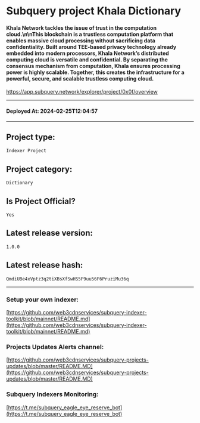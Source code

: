 # Subquery project Khala Dictionary
####  Khala Network tackles the issue of trust in the computation cloud.\n\nThis blockchain is a trustless computation platform that enables massive cloud processing without sacrificing data confidentiality. Built around TEE-based privacy technology already embedded into modern processors, Khala Network’s distributed computing cloud is versatile and confidential. By separating the consensus mechanism from computation, Khala ensures processing power is highly scalable. Together, this creates the infrastructure for a powerful, secure, and scalable trustless computing cloud.

https://app.subquery.network/explorer/project/0x0f/overview
____
#### Deployed At: 2024-02-25T12:04:57
____

## Project type:
`Indexer Project`

## Project category:
`Dictionary`

## Is Project Official?
`Yes`

## Latest release version:
`1.0.0`

## Latest release hash:
`QmdiUBe4xVptz3q2tiXBsXfSwHS5F9uu56F6PruziMu36q`



___
### Setup your own indexer:

[https://github.com/web3cdnservices/subquery-indexer-toolkit/blob/mainnet/README.md](https://github.com/web3cdnservices/subquery-indexer-toolkit/blob/mainnet/README.md)

### Projects Updates Alerts channel:

[https://github.com/web3cdnservices/subquery-projects-updates/blob/master/README.MD](https://github.com/web3cdnservices/subquery-projects-updates/blob/master/README.MD)

### Subquery Indexers Monitoring:

[https://t.me/subquery_eagle_eye_reserve_bot](https://t.me/subquery_eagle_eye_reserve_bot)